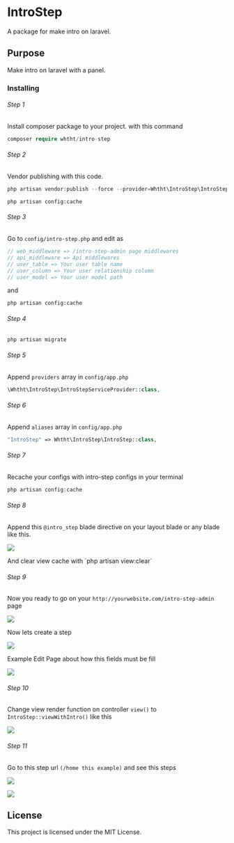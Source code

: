 # IntroStep

A package for make intro on laravel.

## Purpose

Make intro on laravel with a panel.

### Installing

###### Step 1
Install composer package to your project.
with this command
```php
composer require whtht/intro-step
```
###### Step 2
Vendor publishing with this code.
```php
php artisan vendor:publish --force --provider=Whtht\IntroStep\IntroStepServiceProvider
```
`php artisan config:cache`
###### Step 3
Go to `config/intro-step.php` and edit as 

```php
// web_middleware => /intro-step-admin page middlewares
// api_middleware => Api middlewares
// user_table => Your user table name
// user_column => Your user relationship column
// user_model => Your user model path
```
and
```
php artisan config:cache
```
###### Step 4
```php
php artisan migrate
```

###### Step 5
Append `providers` array in `config/app.php`
```php
\Whtht\IntroStep\IntroStepServiceProvider::class,
```

###### Step 6
Append `aliases` array in `config/app.php`
```php
"IntroStep" => Whtht\IntroStep\IntroStep::class,
```

###### Step 7
Recache your configs with intro-step configs in your terminal
```php
php artisan config:cache
```

###### Step 8
Append this `@intro_step` blade directive on your layout blade or any blade like this.
<p><img src="https://github.com/whthT/intro-step/blob/master/docs/blade-directive.png"></p>
And clear view cache with `php artisan view:clear`

###### Step 9
Now you ready to go on your `http://yourwebsite.com/intro-step-admin` page
<p><img src="https://github.com/whthT/intro-step/blob/master/docs/step-list.png"></p>
Now lets create a step
<p><img src="https://github.com/whthT/intro-step/blob/master/docs/create-new-step.png"></p>

Example Edit Page about how this fields must be fill
<p><img src="https://github.com/whthT/intro-step/blob/master/docs/edit-step.png"></p>

###### Step 10
Change view render function on controller `view()` to `IntroStep::viewWithIntro()` like this
<p><img src="https://github.com/whthT/intro-step/blob/master/docs/view-with-intro.png"></p>

###### Step 11
Go to this step url `(/home this example)` and see this steps
<p><img src="https://github.com/whthT/intro-step/blob/master/docs/home-blade-code.png"></p>
<p><img src="https://github.com/whthT/intro-step/blob/master/docs/home-blade.png"></p>

## License

This project is licensed under the MIT License.
